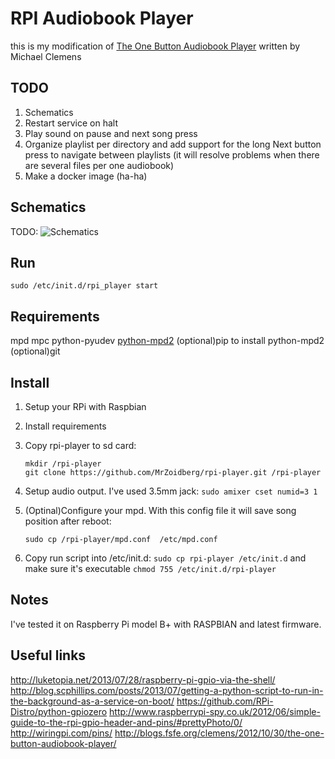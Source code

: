# RPI Audiobook Player

this is my modification of [The One Button Audiobook Player](http://blogs.fsfe.org/clemens/2012/10/30/the-one-button-audiobook-player/) written by Michael Clemens

## TODO

1. Schematics
2. Restart service on halt
3. Play sound on pause and next song press
4. Organize playlist per directory and add support
   for the long Next button press to navigate
   between playlists (it will resolve problems when
   there are several files per one audiobook)
5. Make a docker image (ha-ha)

## Schematics

TODO:
![Schematics]()

## Run

```Shell
sudo /etc/init.d/rpi_player start
```

## Requirements

mpd
mpc
python-pyudev
[python-mpd2](https://github.com/Mic92/python-mpd2)
(optional)pip to install python-mpd2
(optional)git

## Install

1. Setup your RPi with Raspbian
2. Install requirements
3. Copy rpi-player to sd card:

   ```Shell
   mkdir /rpi-player
   git clone https://github.com/MrZoidberg/rpi-player.git /rpi-player
   ```

4. Setup audio output. I've used 3.5mm jack: ```sudo amixer cset numid=3 1```
5. (Optinal)Configure your mpd. With this config file it will save song position after reboot:

   ```Shell
   sudo cp /rpi-player/mpd.conf  /etc/mpd.conf
   ```

6. Copy run script into /etc/init.d: ```sudo cp rpi-player /etc/init.d``` and
   make sure it's executable ```chmod 755 /etc/init.d/rpi-player```

## Notes

I've tested it on Raspberry Pi model B+ with RASPBIAN and latest firmware.

## Useful links

http://luketopia.net/2013/07/28/raspberry-pi-gpio-via-the-shell/
http://blog.scphillips.com/posts/2013/07/getting-a-python-script-to-run-in-the-background-as-a-service-on-boot/
https://github.com/RPi-Distro/python-gpiozero
http://www.raspberrypi-spy.co.uk/2012/06/simple-guide-to-the-rpi-gpio-header-and-pins/#prettyPhoto/0/
http://wiringpi.com/pins/
http://blogs.fsfe.org/clemens/2012/10/30/the-one-button-audiobook-player/
